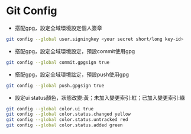 # Git Config

- 搭配gpg，設定全域環境設定個人簽章
````bash
git config --global user.signingkey <your secret short/long key-id>
````

- 搭配gpg，設定全域環境設定，預設commit使用gpg 
````bash
git config --global commit.gpgsign true
````

- 搭配gpg，設定全域環境詘定，預設push使用gpg
````bash
git config --global push.gpgsign true
````

- 設定ui status顏色，狀態改變:黃；未加入變更索引:紅；已加入變更索引:綠
````bash
git config --global color.ui true
git config --global color.status.changed yellow
git config --global color.status.untracked red
git config --global color.status.added green
````
